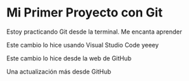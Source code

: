# Mi Primer Proyecto con Git

Estoy practicando Git desde la terminal. Me encanta aprender 

Este cambio lo hice usando Visual Studio Code yeeey 

Este cambio lo hice desde la web de GitHub

Una actualización más desde GitHub
